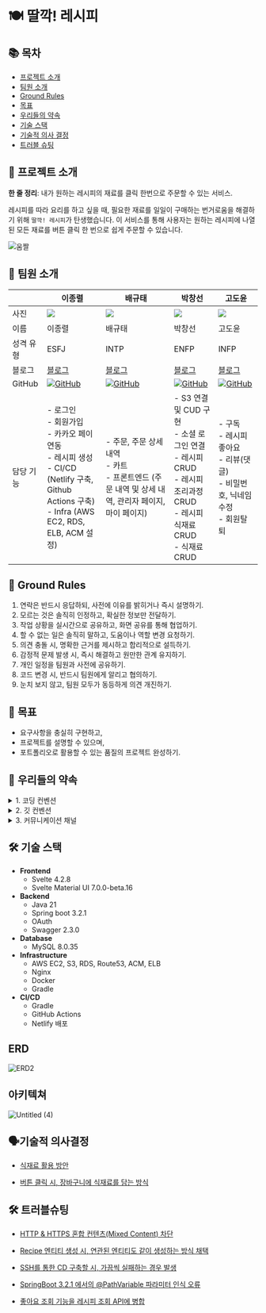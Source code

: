 # 🍽 딸깍! 레시피

## 📚 목차
- [프로젝트 소개](#프로젝트-소개)
- [팀원 소개](#팀원-소개)
- [Ground Rules](#ground-rules)
- [목표](#목표)
- [우리들의 약속](#우리들의-약속)
- [기술 스택](#기술-스택)
- [기술적 의사 결정](#기술적-의사-결정)
- [트러블 슈팅](#트러블-슈팅)


## 🌟 프로젝트 소개
**한 줄 정리**: 내가 원하는 레시피의 재료를 클릭 한번으로 주문할 수 있는 서비스.

레시피를 따라 요리를 하고 싶을 때, 필요한 재료를 일일이 구매하는 번거로움을 해결하기 위해 `딸깍! 레시피`가 탄생했습니다. 이 서비스를 통해 사용자는 원하는 레시피에 나열된 모든 재료를 버튼 클릭 한 번으로 쉽게 주문할 수 있습니다.


![움짤](https://github.com/phdljr/one-click-recipe/assets/141345981/738ba62f-2ba8-4cc7-8070-e5dbe24c08ae)

## 👥 팀원 소개

|      | 이종렬                                                              | 배규태                                                                | 박창선                                   | 고도윤                                        |
|------|------------------------------------------------------------------|--------------------------------------------------------------------|---------------------------------------|--------------------------------------------|
| 사진   | <img src="https://avatars.githubusercontent.com/u/68233342?v=4"> | <img src="https://avatars.githubusercontent.com/u/141345981?v=4">  | <img src="https://avatars.githubusercontent.com/u/107198171?v=4">                                     | <img src="https://avatars.githubusercontent.com/u/127570031?v=4">                                          |
| 이름   | 이종렬                                                              | 배규태                                                                | 박창선                                   | 고도윤                                        |
| 성격 유형 | ESFJ                                                             | INTP                                                               | ENFP                                  | INFP                                       |
| 블로그  | [블로그](https://velog.io/@phdljr)                                  | [블로그](https://velog.io/@qoxowkd0716/posts)                         | [블로그](https://mdpang.tistory.com/)    | [블로그](https://velog.io/@rhehdbs0621/posts) |
| GitHub | <a href="https://github.com/phdljr">![GitHub](https://img.shields.io/badge/github-%23121011.svg?style=for-the-badge&logo=github&logoColor=white)</a>                              | <a href="https://github.com/baegyutae">![GitHub](https://img.shields.io/badge/github-%23121011.svg?style=for-the-badge&logo=github&logoColor=white)</a>                             | <a href="https://github.com/pangseon">![GitHub](https://img.shields.io/badge/github-%23121011.svg?style=for-the-badge&logo=github&logoColor=white)</a> | <a href="https://github.com/kodoyoon">![GitHub](https://img.shields.io/badge/github-%23121011.svg?style=for-the-badge&logo=github&logoColor=white)</a>     |
| 담당 기능 |    - 로그인<br>- 회원가입<br>- 카카오 페이 연동<br>- 레시피 생성<br>- CI/CD (Netlify 구축, Github Actions 구축)<br>- Infra (AWS EC2, RDS, ELB, ACM 설정)                                                        | - 주문, 주문 상세 내역<br>- 카트<br>- 프론트엔드 (주문 내역 및 상세 내역, 관리자 페이지, 마이 페이지) | - S3 연결 및 CUD 구현<br>- 소셜 로그인 연결 <br>- 레시피 CRUD<br>- 레시피 조리과정 CRUD<br>- 레시피 식재료 CRUD<br>- 식재료 CRUD                           | - 구독<br>- 레시피 좋아요<br>- 리뷰(댓글)<br>- 비밀번호, 닉네임 수정<br>- 회원탈퇴                                  |


## 📜 Ground Rules
1. 연락은 반드시 응답하되, 사전에 이유를 밝히거나 즉시 설명하기.
2. 모르는 것은 솔직히 인정하고, 확실한 정보만 전달하기.
3. 작업 상황을 실시간으로 공유하고, 화면 공유를 통해 협업하기.
4. 할 수 없는 일은 솔직히 말하고, 도움이나 역할 변경 요청하기.
5. 의견 충돌 시, 명확한 근거를 제시하고 합리적으로 설득하기.
6. 감정적 문제 발생 시, 즉시 해결하고 원만한 관계 유지하기.
7. 개인 일정을 팀원과 사전에 공유하기.
8. 코드 변경 시, 반드시 팀원에게 알리고 협의하기.
9. 눈치 보지 않고, 팀원 모두가 동등하게 의견 개진하기.

## 🎯 목표
- 요구사항을 충실히 구현하고,
- 프로젝트를 설명할 수 있으며,
- 포트폴리오로 활용할 수 있는 품질의 프로젝트 완성하기.

## 🤝 우리들의 약속

<details>
<summary>1. 코딩 컨벤션</summary>

### 패키지 구조
- src
  - java
    - domain
      - user
        - controller
        - service
          - impl
        - mapper
          - dto
          - entity
        - dto
          - controller
          - service
        - repository
        - entity
      - recipe
      - review
        ...이하 생략...
    - global
    - sample

### Naming

- **축약어 최소화**:
  - 가능한 한 축약어 사용을 피하고, 전체 단어를 사용합니다.
  - 심지어 100자를 넘어가도 괜찮습니다.

- **클래스 명은 파스칼 케이스**:
  - 첫 글자는 대문자로 시작하고, 각 단어의 첫 글자도 대문자로 합니다.
  - 약어도 첫 글자를 소문자로 씁니다.
    - 예) `URL → Url`
  - 예) `public class BoardController {…}`

- **필드 명, 메소드 명은 카멜 케이스**:
  - 첫 글자는 소문자로 시작하고, 그 뒤 각 단어의 첫 글자는 대문자로 합니다.
  - 약어도 첫 글자를 소문자로 씁니다.
    - 예) `URL → Url`
  - 예) `private String imageUrl;`

- **필드는 명사로 시작**:
  - 필드는 객체의 상태를 나타내므로 명사를 사용합니다.

- **메소드는 동사로 시작**:
  - 메소드는 객체의 행동을 나타내므로 동사를 사용합니다.
  - 끝은 명사로 맺어도 됩니다.

### Package

- **소문자 사용**:
  - 패키지 명은 모두 소문자로 작성합니다.

- **띄어쓰기 금지**:
  - 패키지 명에는 띄어쓰기를 사용하지 않습니다.

- **영어 소문자와 숫자만 사용**:
  - 특수문자 사용은 금지합니다.
    - 예) 잘못된 예시: `org.springeel.config_jpa`
  - 올바른 예시: `org.springeel.config.jpa2`

### Annotation

- **Lombok Annotation은 맨 위에**:
  - Lombok 관련 어노테이션은 다른 어노테이션보다 상단에 위치합니다.

- **길이가 짧은 어노테이션부터 작성**:
  - 옵션을 제외한 어노테이션의 길이가 짧은 순으로 작성합니다.

- **올바른 예시**:
    ```java
    @Getter
    @NoArgsConstructor(access = AccessLevel.PROTECTED)
    @AllArgsConstructor
    @Table(name = "TB_BOARD")
    @Entity
    public class Board {}
    ```

    ```java
    @RequiredArgsConstructor
    @Slf4j
    @RequestMapping("/api/v1")
    @RestController
    public class Controller {}
    ```
### Method

- **인자 값에 `final` 사용**:
  - 메소드의 인자 값들은 `final`로 설정합니다.
  - 변경이 필요한 경우에는 `final`을 사용하지 않습니다.

- **인자마다 개행 처리**:
  - 메소드 인자마다 개행 처리를 해서 가독성을 높입니다.

- **소괄호와 중괄호 위치**:
  - 메소드의 인자 부분에서 닫는 소괄호와 여는 중괄호는 다음 줄에 놓습니다.

- **올바른 예시**:
    ```java
    @Builder
    public User(
        final String email,
        final String password,
        final String nickname,
        final UserRole role
    ) {
        this.email = email;
        this.password = password;
        this.nickname = nickname;
        this.role = role;
    }
    ```
### Entity

- **엔티티 필드값 수정 방법**:
  - 엔티티의 필드값 수정은 엔티티 클래스 내부에서 메소드를 통해 진행합니다.
  - 수정 작업 시 `@Transactional` 어노테이션을 사용합니다.

- **연관관계 정의 위치**:
  - 연관관계는 필드 중 가장 아래에 정의합니다.
  - 양방향 연관관계의 경우, 연관관계 정의 중에서도 맨 마지막에 위치시킵니다.

- **생성자에 `@Builder` 사용**:
  - 생성자 레벨에서 `@Builder` 어노테이션을 사용합니다.
  - `id` 필드는 `@Builder`에 포함시키지 않습니다.

- **올바른 예시**:
    ```java
    @Getter
    @NoArgsConstructor(access = AccessLevel.PROTECTED)
    @Table(name = "TB_BOARD")
    @Entity
    public class Board {

        @Id
        @GeneratedValue(strategy = GenerationType.IDENTITY)
        private Long id;
        
        private String name;

        @Builder
        public Board(String name){
            this.name = name;
        }
    }
    ```
### DTO

- **`record` 사용**:
  - DTO 정의 시 `record`를 사용하여 간결하게 표현합니다.

- **명명 규칙**:
  - DTO의 이름은 목적/행위와 `{request/response}`를 포함하여 명명합니다.
  - 예) `BoardCreateRequestDto`, `BoardCreateResponseDto`

- **Controller와 Service 전용 DTO 분리**:
  - Controller 전용 DTO와 Service 전용 DTO를 분리하여 작성합니다.

- **올바른 예시**:
    ```java
    @PostMapping
    public void create(
        @RequestBody TestCreateControllerRequestDto controllerRequestDto
    ) {
        TestCreateServiceRequestDto serviceRequestDto =
            TestMapper.INSTANCE.toTestServiceRequestDto(controllerRequestDto);
        testService.create(serviceRequestDto);
    }
    ```
### Push 하기 전에 해야 될 일

- **코드 포맷팅**:
  - 코드를 커밋하기 전에 포맷팅을 수행합니다.
  - IntelliJ에서는 `ctrl + alt + l` (코드 포맷팅)과 `ctrl + alt + o` (불필요한 import 제거) 단축키를 사용합니다.
</details>

<details>
<summary>2. 깃 컨벤션</summary>

## GitHub 규칙

- **하나의 커밋에는 하나의 작업만**:
  - 커밋 시, 각 커밋에는 하나의 작업만 포함시킵니다. ⭐⭐⭐⭐⭐

- **코드 포맷팅**:
  - push를 하기 전에 항상 코드 포맷팅을 수행합니다. ⭐⭐⭐⭐⭐⭐⭐⭐⭐⭐

- **`develop` 브랜치의 최신 상태 유지**:
  - push 전에 `develop` 브랜치의 내용을 `pull`하거나 `merge`하여 최신 상태를 유지합니다. ⭐⭐⭐⭐⭐⭐⭐⭐⭐⭐

- **`application.yml` 파일 변경 금지**:
  - `application.yml` 파일은 변경하지 않습니다.

- **개발 환경 설정 파일 (`application-dev.yml`) 사용**:
  - 개인 설정은 `application-dev.yml` 파일에 추가하여 사용합니다.

## Push 하기 전에 해야 되는 작업 ⭐⭐⭐

💡 **remote origin이 딸깍! 레시피 레포지토리를 가리킨다고 가정한 상황입니다!**

### GitHub의 원격 `develop` 브랜치 내용을 현재 브랜치에 바로 `merge`하는 방법
1. 현재 브랜치에서 최종 `git commit` 진행
- 만약, 커밋을 못하는 상황이라면 `git stash`로 현재 작업 내용 임시 저장
2. `git pull origin develop` 실행 (develop 업데이트 시 수시로 진행 권장)
3. 현재 브랜치에서 `원격 develop`의 내용 추가 확인
4. 충돌 발생 시 해결 후 `git push origin (현재 브랜치 명)`
- `git stash`로 임시 저장한 경우, `git stash apply`로 불러오기

### GitHub의 원격 `develop` 브랜치 내용을 `로컬 브랜치 develop`에 옮겨서 `merge`하는 방법
1. 현재 브랜치에서 최종 `git commit` 진행
- 커밋 못하는 상황이면 `git stash`로 현재 작업 내용 임시 저장
2. `git switch develop`으로 `로컬 develop` 이동
3. `git pull origin develop`으로 원격 develop 내용 가져오기
4. 작업 중인 브랜치로 `git switch (작업중인 브랜치)` 이동
5. `git merge develop` 실행
6. 충돌 발생 시 해결 후 `git push origin (현재 브랜치 명)`
- `git stash`로 임시 저장한 경우, `git stash apply`로 불러오기

## 깃허브 사용 순서

1. **Issue 생성**:
- 하나의 이슈에는 여러 개의 서브 이슈가 있을 수 있습니다.
- `Assignees`와 `Labels` 등을 연결시켜 가독성을 높입니다.

2. **Issue를 Projects와 연결**:
- 처음 만들어진 이슈는 `Projects`의 `TODO`에 배치합니다.

3. **브랜치 생성 및 작업**:
- 작업을 위한 브랜치를 생성하고 해당 브랜치에서 작업을 진행합니다.

4. **Commit 시 Issue 넘버 포함**:
- 커밋 시, 관련된 이슈 번호를 포함하여 코멘트를 남깁니다.
- 예) `[#12]Feat: 로그인 기능 구현`

5. **PR(풀 리퀘스트) 작성**:
- PR 제목은 `브랜치 명 - 작업 내용`으로 작성합니다.
- 예) `Feature/swagger - Swagger 의존성 추가`

6. **코드 리뷰 수행**:
- 작성한 코드에 대해 리뷰를 받습니다.

7. **Merge 수행**:
- 리뷰 후 문제가 없다면 코드를 `merge`합니다.

## 깃허브 커밋 컨벤션

💡 **이슈 넘버도 커밋 메시지에 포함시킵시다! (없으면 생략 가능)**
예) `[#3]Feat: 로그인 기능 추가`

| 태그 이름 | 설명                               |
| ------- |----------------------------------|
| Feat    | 새로운 기능을 추가한 경우                   |
| Fix     | 버그를 고친 경우                        |
| Design  | CSS 등 사용자 UI 디자인 변경              |
| !BREAKING CHANGE | 기존 API 변경의 경우                    |
| !HOTFIX | 긴급하게 임시적인 버그를 고치는 경우             |
| Style   | 코드 포맷 변경, 세미 콜론 누락, 코드 수정이 없는 경우 |
| Refactor | 프로덕션 코드 리팩토링 |
| Comment | 필요한 주석 추가 및 변경 |
| Docs | 문서를 수정한 경우 |
| Test | 테스트 추가, 테스트 리팩토링 (프로덕션 코드 변경 없음) |
| Chore | 빌드 테스트 업데이트, 패키지 매니저를 설정하는 경우 (프로덕션 코드 변경 없음) |
| Rename | 파일 혹은 폴더명을 수정하거나 옮기는 작업만인 경우 |
| Remove | 파일을 삭제하는 작업만 수행한 경우 |

## 브랜치 전략

- **`main`**:
  - 배포 가능한 버전을 관리합니다.

- **`develop`**:
  - 개발 중인 버전을 관리합니다.

- **`feature/(도메인)/(기능 명)`**:
  - 하나의 기능을 구현하는 브랜치입니다.
  - 예시:
    - `feature/review/create`
    - `feature/review/read`
    - `feature/review/update`
    - `feature/review/delete`

- **`(다른 작업)/(도메인 or 작업 단위)/(작업 명)`**:
  - 이외의 다른 작업을 분류하는 브랜치입니다.
  - 예시:
    - `sample`
    - `github/issue/template`
    - `refactor/config`
    - `refactor/review`
    - `refactor/review/read -style/review`

## Issues & PR 전략

- 이슈 및 PR 생성 시, 만들어진 템플릿을 활용합니다.
- PR을 생성할 때, 제목은 다음과 같은 형식으로 작성합니다: `브랜치명 - 작업 내용`.
  - 이슈가 연관되어 있다면 해당 이슈를 언급할 수 있습니다.
- PR 내용에는 "관련 이슈" 항목을 포함하며, `close #(이슈 넘버)`를 기입하면 PR이 merge될 때 해당 이슈가 자동으로 닫힙니다.
  - 여러 개의 이슈를 등록할 수 있으며, 예시: `close #13 #15`.
</details>

<details>
<summary>3. 커뮤니케이션 채널</summary>

- **젭 (Zoom):** 주로 화상 회의 및 원격 작업을 위해 사용합니다. 회의 일정은 미리 공유되며, 중요한 토론과 업무 리뷰에 활용됩니다.

- **슬랙 (Slack):** 팀 간 실시간 채팅 및 업무 관련 대화에 사용됩니다. 채널은 프로젝트 및 토픽별로 구성되어 있으며, 업무 업데이트와 의사 결정을 공유하는 데 활용됩니다.

- **디스코드 (Discord):** 무료 음성 및 텍스트 채팅 플랫폼으로, 비공식적인 소셜 채팅 및 일상적인 대화에 사용됩니다.

- **카카오톡 (KakaoTalk):** 팀 내에서 빠른 메시지 송수신 및 간단한 토론에 활용됩니다. 주로 긴급한 사항이나 간단한 안내에 사용됩니다.

- **깃허브 (GitHub):** 코드 관리 및 협업 플랫폼으로, 소스 코드 관리, 이슈 트래킹, 코드 리뷰 및 협력에 사용됩니다. PR과 코드 변경 사항을 중심으로 작업합니다.

각 채널의 사용 목적과 특징에 따라 적절하게 선택하여 효율적인 커뮤니케이션을 유지하고 있습니다.
</details>

## 🛠 기술 스택
- **Frontend**
    - Svelte 4.2.8
    - Svelte Material UI 7.0.0-beta.16
- **Backend**
    - Java 21
    - Spring boot 3.2.1
    - OAuth
    - Swagger 2.3.0
- **Database**
    - MySQL 8.0.35
- **Infrastructure**
    - AWS EC2, S3, RDS, Route53, ACM, ELB
    - Nginx
    - Docker
    - Gradle
- **CI/CD**
    - Gradle
    - GitHub Actions
    - Netlify 배포

## ERD
![ERD2](https://github.com/phdljr/one-click-recipe/assets/141345981/b1983b67-a702-4445-b687-bf6cf890b065)

## 아키텍쳐
![Untitled (4)](https://github.com/phdljr/one-click-recipe/assets/141345981/66ec7a73-c414-431b-a0cc-865cbc8054f1)

## 🗣️기술적 의사결정

+ [식재료 활용 방안](https://github.com/phdljr/one-click-recipe/wiki/%EC%8B%9D%EC%9E%AC%EB%A3%8C-%EB%8D%B0%EC%9D%B4%ED%84%B0-%ED%99%9C%EC%9A%A9-%EB%B0%A9%EC%95%88)

+ [버튼 클릭 시, 장바구니에 식재료를 담는 방식](https://github.com/phdljr/one-click-recipe/wiki/%EB%B2%84%ED%8A%BC-%ED%81%B4%EB%A6%AD-%EC%8B%9C,-%EC%9E%A5%EB%B0%94%EA%B5%AC%EB%8B%88%EC%97%90-%EC%8B%9D%EC%9E%AC%EB%A3%8C%EB%A5%BC-%EB%8B%B4%EB%8A%94-%EB%B0%A9%EC%8B%9D)

## 🛠 트러블슈팅

+ [HTTP & HTTPS 혼합 컨텐츠(Mixed Content) 차단](https://github.com/phdljr/one-click-recipe/wiki/HTTP-&-HTTPS-%ED%98%BC%ED%95%A9-%EC%BB%A8%ED%85%90%EC%B8%A0(Mixed-Content)-%EC%B0%A8%EB%8B%A8)

+ [Recipe 엔티티 생성 시, 연관된 엔티티도 같이 생성하는 방식 채택](https://github.com/phdljr/one-click-recipe/wiki/Recipe-%EC%97%94%ED%8B%B0%ED%8B%B0-%EC%83%9D%EC%84%B1-%EC%8B%9C,-%EC%97%B0%EA%B4%80%EB%90%9C-%EC%97%94%ED%8B%B0%ED%8B%B0%EB%8F%84-%EA%B0%99%EC%9D%B4-%EC%83%9D%EC%84%B1%ED%95%98%EB%8A%94-%EB%B0%A9%EC%8B%9D-%EC%B1%84%ED%83%9D)

+ [SSH를 통한 CD 구축할 시, 가끔씩 실패하는 경우 발생](https://github.com/phdljr/one-click-recipe/wiki/SSH%EB%A5%BC-%ED%86%B5%ED%95%9C-CD-%EA%B5%AC%EC%B6%95%ED%95%A0-%EC%8B%9C,-%EA%B0%80%EB%81%94%EC%94%A9-%EC%8B%A4%ED%8C%A8%ED%95%98%EB%8A%94-%EA%B2%BD%EC%9A%B0-%EB%B0%9C%EC%83%9D)

+ [SpringBoot 3.2.1 에서의 @PathVariable 파라미터 인식 오류](https://github.com/phdljr/one-click-recipe/wiki/SpringBoot-3.2.1-%EC%97%90%EC%84%9C%EC%9D%98-@PathVariable-%ED%8C%8C%EB%9D%BC%EB%AF%B8%ED%84%B0-%EC%9D%B8%EC%8B%9D-%EC%98%A4%EB%A5%98)

+ [좋아요 조회 기능을 레시피 조회 API에 병합](https://github.com/phdljr/one-click-recipe/wiki/%EC%A2%8B%EC%95%84%EC%9A%94-%EC%A1%B0%ED%9A%8C-%EA%B8%B0%EB%8A%A5%EC%9D%84-%EB%A0%88%EC%8B%9C%ED%94%BC-%EC%A1%B0%ED%9A%8C-API%EC%97%90-%EB%B3%91%ED%95%A9)
